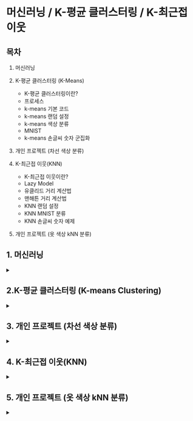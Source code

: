 # 머신러닝 / K-평균 클러스터링 / K-최근접 이웃

## 목차

1. 머신러닝

2. K-평균 클러스터링 (K-Means)
   - K-평균 클러스터링이란?
   - 프로세스
   - k-means 기본 코드
   - k-means 랜덤 설정
   - k-means 색상 분류
   - MNIST
   - k-means 손글씨 숫자 군집화
  
3. 개인 프로젝트 (차선 색상 분류)

4. K-최근접 이웃(KNN)
   - K-최근접 이웃이란?
   - Lazy Model
   - 유클리드 거리 계산법
   - 맨해튼 거리 계산법
   - KNN 랜덤 설정
   - KNN MNIST 분류
   - KNN 손글씨 숫자 예제

5. 개인 프로젝트 (옷 색상 kNN 분류)

## 1. 머신러닝

<details>
<summary></summary>
<div markdown="1">

## **1-1. 머신러닝이란?**

컴퓨터가 명시적으로 프로그래밍되지 않아도 **경험(데이터)을 통해 스스로 학습하고 개선하는 기술**

**[대표적인 적용 사례]**

`이미지 분류` : 제품 생산 시 제품의 이미지를 분석해 자동으로 분류하는 시스템

`시맨틱 분할` : 인간의 뇌를 스캔하여 종양 여부의 진단

`텍스트 분류(자연어 처리)` : 자동으로 뉴스, 블로그 등의 게시글 분류

`텍스트 분류` : 토론 또는 사이트 등에서의 부정적인 코멘트를 자동으로 구분

`텍스트 요약` : 긴 문서를 자동으로 요약하여 요점 정리

`자연어 이해` : 챗봇(chatbot) 또는 인공지능 비서 만들기

`회귀 분석` : 회사의 내년도 수익 예측

`음성 인식` : 음성 명령에 반응하는 프로그램

`이상치 탐지` : 신용 카드 부정 거래 감지

`군집 작업` : 구매 이력을 기반으로 고객 분류 후 서로 다른 마케팅 전략 계획

`데이터 시각화` : 고차원의 복잡한 데이터셋을 그래프와 같은 효율적인 시각 표현

`추천 시스템` : 과거 구매이력, 관심 상품, 찜 목록 등을 분석하여 상품 추천

`강화 학습` : 지능형 게임 봇 만들기

<br><br>

## **1-2. 머신러닝 시스템의 분류**

<img width="994" height="541" alt="image" src="https://github.com/user-attachments/assets/63c69391-616f-424e-a464-0e2b6a5ba568" />

`1. 훈련 지도 여부 : 지도 학습, 비지도 학습, 준지도 학습, 강화 학습`

`2. 실시간 훈련 여부 : 온라인 학습, 배치 학습`

`3. 예측 모델 사용 여부 : 사례 기반 학습, 모델 기반 학습`

**훈련 지도 여부 구분]**

1. 지도 학습
   - 훈련 데이터로부터 하나의 함수를 유추해내기 위한 방법
   - 지도 학습에는 훈련 데이터에 레이블(label) 또는 타깃(garget)이라는 정답지가 포함되어 있음

1) 분류(classification)
   
<img width="924" height="364" alt="image" src="https://github.com/user-attachments/assets/d826aded-2184-45b5-881b-c97ac89d1f6e" />

2) 회귀(regression)
   
<img width="753" height="412" alt="image" src="https://github.com/user-attachments/assets/707a4500-3fcd-45e5-b9db-636fe84bcd88" />

3) 지도 학습 알고리즘

- k-최근접 이웃(kNN : k-Nearest Neighbors)
- 선형 회귀(linear regression)
- 로지스틱 회귀(logistic regression)
- 서포트 벡터 머신(SVC : support vector machines)
- 결정 트리(decision trees)
- 랜덤 포레스트(randome forests)
- 신경망(neural networks)

<br><br>

2. 비지도 학습
   - 레이블이 없는 훈련 데이터를 이용하여 시스템이 스스로 학습을 하도록 하는 학습 방법
   - 입력 값에 대한 목표치가 주어지지 않음

<img width="775" height="402" alt="image" src="https://github.com/user-attachments/assets/576168b3-a218-4ae5-8f88-5cc1f8c59d71" />

1) 군집
   - 데이터를 비슷한 특징을 가진 몇 개의 그룹으로 나누는 것

<img width="752" height="406" alt="image" src="https://github.com/user-attachments/assets/f97fd93a-665f-4cc8-95b2-99e1d60f27d5" />

2) 시각화와 차원 축소
   - 레이블이 없는 다차원 특성을 가진 데이터셋을 2D 또는 3D로 표현하는 것
   - 시각화를 하기 위해서는 데이터 특성을 두 가지로 줄여야 한다.

<img width="884" height="589" alt="image" src="https://github.com/user-attachments/assets/ef5e7578-ee54-4988-a832-a93bb568defe" />

3) 이상치 탐지(Outlier detection)와 특이치 탐지(Novelty detection)
   -정상 샘플을 이용하여 훈련 후 입력 샘플의 정상여부를 판단하여 이상치를 추출하거나 자동으로 제거하는 것

<img width="517" height="283" alt="image" src="https://github.com/user-attachments/assets/ef6629b1-c9e8-401e-ab2d-00245b1e8a9c" />

4) 연관 규칙 학습
   - 데이터 특성 간의 흥미로운 관계를 찾는 것


<br><br>

3. 준지도 학습
   - 레이블이 적용된 적은 수의 샘플이 주어졌을 때 유용한 방법
   - 비지도 학습을 통해 군집을 분류한 후 샘플들을 활용해 지도 학습을 실행한다.

<img width="742" height="393" alt="image" src="https://github.com/user-attachments/assets/e0bab86c-4b51-4190-8c73-43beba63873b" />

<br><br>

4. 강화 학습
   - 학습 시스템을 에이전트라 부르며, 에이전트가 취한 행동에 대해 보상 또는 벌점을 주어 가장 큰 보상을 받는 방향으로 유도하는 방법

<img width="542" height="537" alt="image" src="https://github.com/user-attachments/assets/e305efa1-a98a-4b97-9d49-183c44e78951" />

</div>
</details>

## 2.K-평균 클러스터링 (K-means Clustering)

<details>
<summary></summary>
<div markdown="1">

## **2-1. K-평균 클러스터링이란?f**

 **비지도 학습의 클러스터링 모델 중 하나이다.**

 <img width="220" height="147" alt="image" src="https://github.com/user-attachments/assets/294b81c2-b7e0-4e43-a10e-aff4cf383934" />

<br><br>

**클러스터**란 _비슷한 특성을 가진 데이터끼리의 묶음_ 이고, **클러스터링**이란 어떤 데이터들이 주어졌을 때, _그 데이터들을 클러스터로 그루핑 시켜주는 것_ 이다.

각 클러스터의 중심을 **Centroid**라고 한다.

K-means Clustering에서 **K는 클러스터의 갯수**를 뜻하므로 위의 사진 속 K는 총 3개가 된다.

# 📊 클러스터링 개념 정리

| **클러스터 (Cluster)** | 비슷한 특성을 가진 데이터들의 묶음<br>→ 일반적으로 "서로 가까운 위치에 있는 데이터" |
| **클러스터링 (Clustering)** | 주어진 데이터들을 클러스터로 자동 분류하는 작업<br>→ 처음엔 구분이 없던 데이터들을 거리 기반으로 그룹화 |
| **Centroid** | 각 클러스터의 중심에 해당하는 좌표값 |
| **K-means Clustering** | K개의 클러스터를 생성하는 알고리즘<br>`K` = 클러스터 개수<br>`means` = 각 클러스터의 중심 (Centroid) |
| **예시** | 그림에 3개의 클러스터가 있다면 K=3이며, 각 클러스터는 가까운 점들로 구성되고, 중심에는 Centroid가 존재 |

## **K-means Clustering의 목적은 유사한 데이터 포인트끼리 그루핑 하여 패턴을 찾아내는 것**

## **2-2. 프로세스**

1. **K값 결정**  
   - 얼마나 많은 클러스터가 필요한지 결정

2. **초기 Centroid 설정**  
   - 랜덤 설정  
   - 수동 설정  
   - K-means++ 방식 사용 가능

3. **데이터 할당 (Assign)**  
   - 각 데이터를 가장 가까운 Centroid가 속한 클러스터에 할당

4. **Centroid 업데이트**  
   - 각 클러스터의 중심값으로 Centroid를 이동

5. **반복 수행**  
   - 클러스터 할당이 더 이상 바뀌지 않을 때까지  
   - 또는 최대 반복 횟수에 도달할 때까지  
   - Step 3과 4를 반복

> 시각화 시물레이션 사이트 : https://www.naftaliharris.com/blog/visualizing-k-means-clustering/
  
## **2-3. k-means 기본 코드**

```python3
import pandas as pd
import numpy as np
import matplotlib.pyplot as plt
from sklearn.cluster import KMeans

X= -2 * np.random.rand(100,2)
X1 = 1 + 2 * np.random.rand(50,2)
X[50:100, :] = X1
plt.scatter(X[ : , 0], X[ :, 1], s = 50, c = 'b')
plt.show()
```

<img width="374" height="252" alt="image" src="https://github.com/user-attachments/assets/ea8d6fc7-47d2-4453-b0b6-20bcf9f49acc" />

<br><br>

```python3
# 두 centroid의 위치 확인
Kmean.cluster_centers_

>>> array([[ 2.02664296,  1.88206121],
          [-1.01085055, -1.03792754]])
```

```python3
# 두 centroid의 위치 함께 출력
plt.scatter(-0.94665068, -0.97138368, s=200, c='g', marker='s')
plt.scatter(2.01559419, 2.02597093, s=200, c='r', marker='s')
plt.show()
```

<img width="374" height="252" alt="image" src="https://github.com/user-attachments/assets/705df97f-9534-490f-a773-e6e275e121cf" />

<br><br>

## **2-4. k-means 랜덤 설정**

```python3
import numpy as np, cv2
import matplotlib.pyplot as plt

# 0~150 임의의 2수, 25개
a = np.random.randint(0,150,(25,2))

# 128~255 임의의 2수, 25개
b = np.random.randint(128, 255,(25,2))

# a, b를 병합
data = np.vstack((a,b)).astype(np.float32)

# 중지 요건
criteria = (cv2.TERM_CRITERIA_EPS + cv2.TERM_CRITERIA_MAX_ITER, 10, 1.0)

# 평균 클러스터링 적용
# data : 처리 대상 데이터
# K : 원하는 묶음 갯수
# 결과 데이터
# 반복 종료 조건
# 매전 다른 초기 레이블로 실행할 횟수
# 초기 중앙점 선정 방법
ret,label,center=cv2.kmeans(data,2,None,criteria,10,cv2.KMEANS_RANDOM_CENTERS)

# label에 따라 결과 분류
red = data[label.ravel()==0]
blue = data[label.ravel()==1]

# plot에 결과 출력
plt.scatter(red[:,0],red[:,1], c='r')
plt.scatter(blue[:,0],blue[:,1], c='b')

# 각 그룹의 중앙점 출력
plt.scatter(center[0,0],center[0,1], s=100, c='r', marker='s')
plt.scatter(center[1,0],center[1,1], s=100, c='b', marker='s')
plt.show()
```

<img width="640" height="545" alt="image" src="https://github.com/user-attachments/assets/e70f83e8-03fb-4b3f-a42f-4037a1362ab3" />

<br><br>

## **2-4. k-means 색상 분류**

```python3
# 3채널 컬러 영상은 하나의 색상을 위해서 24비트 (8x3)
# 16777216가지 색상 표현 가능

# 모든 색을 다 사용하지 않고 비슷한 색상 그룹 지어서 같은 색상으로 처리
# 처리 용량 간소화

import numpy as np
import cv2

K = 16 # 군집화 갯수
img = cv2.imread('../img/taekwonv1.jpg')
data = img.reshape((-1, 3)).astype(np.float32)
# 데이터 평균을 구할 때 소수점 이하값을 가질 수있으므로 변환
# 반복 중지 조건
criteria = (cv2.TERM_CRITERIA_EPS + cv2.TERM_CRITERIA_MAX_ITER, 10, 1.0)

# 평균 클러스터링 적용
ret, label, center = cv2.kmeans(data, K, None, criteria, 10, cv2.KMEANS_PP_CENTERS)

# 중심값을 정수형으로 변환

center = np.uint8(center)
print(center)

# 각 레이블에 해당하는 중심값으로 픽셀 값 선택
res = center[label.flatten()]
# 원본 영상의 형태로 변환
res = res.reshape((img.shape))

# 결과 출력
merged = np.hstack((img, res))
cv2.imshow('Kmeans color', merged)
cv2.waitKey(0)
cv2.destroyAllWindows()
```

<img width="797" height="475" alt="image" src="https://github.com/user-attachments/assets/d1ad69ee-2782-4976-a323-67b5dc33bc00" />

<img width="111" height="278" alt="image" src="https://github.com/user-attachments/assets/411d309f-da71-4560-b910-754d2564e674" />

<br><br>

## **2-5. MNIST**

**MNIST란? : Modified National Institute of Standards and Technology database**

**각 이미지의 크기가 28x28픽셀인 그레이스케일의 손글씨 숫자 이미지 7만개 모음 **

<img width="2000" height="1000" alt="image" src="https://github.com/user-attachments/assets/0722ea95-47c8-4b85-96ed-f866f92b8a05" />

<br><br>

[MNIST 데이터 전처리 모듈]

```python3
import numpy as np, cv2

data = None  # 이미지 데이타 셋 
k = list(range(10)) # [0,1,2,3,4,5,6,7,8,9] 레이블 셋

# 이미지 데이타 읽어들이는 함수 ---①
def load():
    global data
    # 0~9 각각 500(5x100)개, 총5000(50x100)개, 한 숫자당 400(20x20)픽셀
    image = cv2.imread('../img/digits.png')
    gray = cv2.cvtColor(image,cv2.COLOR_BGR2GRAY)
    # 숫자 한개(20x20)씩 구분하기 위해 행별(50)로 나누고 열별(100)로 나누기
    cells = [np.hsplit(row,100) for row in np.vsplit(gray,50)]
    # 리스트를 NumPy 배열로  변환 (50 x 100 x 20 x 20 )
    data = np.array(cells)

# 모든 숫자 데이타 반환 ---②
def getData(reshape=True):
    if data is None: load() # 이미지 읽기 확인
    # 모든 데이타를 N x 400 형태로 변환
    if reshape:
        full = data.reshape(-1, 400).astype(np.float32) # 5000x400
    else:
        full = data
    labels = np.repeat(k,500).reshape(-1,1)  # 각 숫자당 500번 반복(10x500)
    return (full, labels)

# 훈련용 데이타 반환 ---③
def getTrain(reshape=True):
    if data is None: load() # 이미지 읽기 확인
    # 50x100 중에 90열만 훈련 데이타로 사용
    train = data[:,:90]
    if reshape:
        # 훈련 데이타를 N X 400으로 변환
        train = train.reshape(-1,400).astype(np.float32) # 4500x400
    # 레이블 생성
    train_labels = np.repeat(k,450).reshape(-1,1) # 각 숫자당 45번 반복(10x450)
    return (train, train_labels)

# 테스트용 데이타 반환 ---④
def getTest(reshape=True):
    if data is None: load()
    # 50x100 중에 마지막 10열만 훈련 데이타로 사용
    test = data[:,90:100]
    # 테스트 데이타를 N x 400으로 변환
    if reshape:
        test = test.reshape(-1,400).astype(np.float32) # 500x400
    test_labels = np.repeat(k,50).reshape(-1,1)
    return (test, test_labels)


# 손글씨 숫자 한 개를 20x20 로 변환후에 1x400 형태로 변환 ---⑤
def digit2data(src, reshape=True):
    h, w = src.shape[:2]
    square = src
    # 정사각형 형태로 만들기
    if h > w:
        pad = (h - w)//2
        square = np.zeros((h, h), dtype=np.uint8)
        square[:, pad:pad+w] = src
    elif w > h :
        pad = (w - h)//2
        square = np.zeros((w, w), dtype=np.uint8)
        square[pad:pad+h, :] = src
    # 0으로 채워진 20x20 이미지 생성
    px20 = np.zeros((20,20), np.uint8)
    # 원본을 16x16으로 축소해서 테두리 2픽셀 확보
    px20[2:18, 2:18] = cv2.resize(square, (16,16), interpolation=cv2.INTER_AREA)
    if reshape:
        # 1x400형태로 변환
        px20 = px20.reshape((1,400)).astype(np.float32)
    return px20
```

<br><br>

## **2-6. k-means 손글씨 숫자 군집화**

```python3
import cv2, numpy as np
import matplotlib.pyplot as plt
import mnist

# 공통 모듈로 부터 MINST 전체 이미지 데이타 읽기
data, _ = mnist.getData()

# 중지 요건 
criteria = (cv2.TERM_CRITERIA_EPS + cv2.TERM_CRITERIA_MAX_ITER, 10, 1.0)

# 평균 클러스터링 적용, 10개의 그룹으로 묶음
ret,label,center=cv2.kmeans(data,10,None,criteria,10,cv2.KMEANS_RANDOM_CENTERS)

# 중앙점 이미지 출력
for i in range(10):
    # 각 중앙점 값으로 이미지 생성
    cent_img = center[i].reshape(20,20).astype(np.uint8)
    plt.subplot(2,5, i+1)
    plt.imshow(cent_img, 'gray')
    plt.xticks([]);plt.yticks([])
    
plt.show()
```

<img width="639" height="545" alt="image" src="https://github.com/user-attachments/assets/416f7a93-08a0-4f6c-af50-576db3f81d4f" />

_**비지도 학습 모델이기 때문에 누락된 숫자가 발생한다.**_

</div>
</details>

## 3. 개인 프로젝트 (차선 색상 분류)

<details>
<summary></summary>
<div markdown="1">

```python3
'''
1. 이미지를 불러온다.
2. 평균 클러스터링을 사용해 색상을 분류한다.
3. 분류한 이미지를 출력한다.
'''

import cv2
import numpy as np
import matplotlib.pyplot as plt

K = 8  # 군집화 갯수

img = cv2.imread('../img/load_line.jpg')
# 이미지 사이즈를 1/5로 줄임
img = cv2.resize(img, None, fx=0.2, fy=0.2, interpolation=cv2.INTER_AREA)

data = img.reshape((-1, 3)).astype(np.float32)

# 반복 중지 조건
criteria = (cv2.TERM_CRITERIA_EPS + cv2.TERM_CRITERIA_MAX_ITER, 10, 1.0)
# 10회 반복, 결과 확인 후 변경

# 평균 클러스터링 적용
ret, label, center = cv2.kmeans(data, K, None, criteria, 10, cv2.KMEANS_PP_CENTERS)

# 중심값을 정수형으로 변환

center = np.uint8(center)
print(center)

# 각 레이블에 해당하는 중심값으로 픽셀 값 선택
res = center[label.flatten()]

# 원본 영상의 형태로 변환
res = res.reshape((img.shape))

# 결과 출력
merged = np.hstack((img, res))
cv2.imshow('Load Line', merged)

# --- 색상 팔레트 생성 ---

# 픽셀 수 계산
unique, counts = np.unique(label, return_counts=True)
total_pixels = data.shape[0]

# 픽셀 수 내림차순 정렬 인덱스
sorted_idx = np.argsort(counts)[::-1]

# 상위 3개 클러스터 인덱스와 값들만 선택
top3_idx = sorted_idx[:3]
top3_centers = center[top3_idx]
top3_counts = counts[top3_idx]
top3_ratios = top3_counts / total_pixels

palette = np.zeros((50, 300, 3), dtype=np.uint8)
step = 300 // 3
for i, color in enumerate(top3_centers):
    palette[:, i*step:(i+1)*step, :] = color
cv2.imshow('Top 3 Color Palette', palette)

# --- 색상 분포 차트 및 상세 분석 ---

# 클러스터 별 비율 계산
ratios = counts / total_pixels

# BGR → RGB 변환 (matplotlib는 RGB)
colors_rgb = center[:, ::-1] / 255.0  # 0~1 정규화

# 분포 차트 출력
plt.figure(figsize=(8, 4))
plt.bar(range(K), ratios, color=colors_rgb, tick_label=[f'C{i}' for i in range(K)])
plt.title('Cluster Color Distribution')
plt.xlabel('Cluster')
plt.ylabel('Pixel Ratio')
plt.ylim(0, 1)
plt.show()

# 상세 분석 출력
print("\n클러스터 상세 분석:")
for i in range(K):
    b, g, r = center[i]
    print(f"Cluster {i}: BGR=({b}, {g}, {r}), 픽셀 수={counts[i]}, 비율={ratios[i]:.4f}")

cv2.waitKey(0)
cv2.destroyAllWindows()
```

**[결과 출력]**

<img width="1485" height="518" alt="image" src="https://github.com/user-attachments/assets/707ff264-a2cc-4252-bce2-5c5eec5aea57" />

<br><br>

**[추출된 3가지 대표색상]**

<img width="299" height="79" alt="image" src="https://github.com/user-attachments/assets/0f047eb7-b1ad-4cd6-a666-f86fc8298d22" />

<br><br>

**[색상 분포 차트]**

<img width="799" height="466" alt="image" src="https://github.com/user-attachments/assets/6fe01437-6dba-4260-b274-f79f5b2a286d" />

<br><br>

**[각 색상의 중심값(Centroid) 좌표]**

<img width="109" height="141" alt="image" src="https://github.com/user-attachments/assets/f9cdb40e-769e-468d-a1b5-9324d181d484" />

<br><br>

**[클러스터 분석 표]**

<img width="430" height="160" alt="image" src="https://github.com/user-attachments/assets/c2d30a0b-fe1d-4b4b-9fd5-062936d0ae10" />

</div>
</details>

## 4. K-최근접 이웃(KNN)

<details>
<summary></summary>
<div markdown="1">

## **4-1. K-최근접 이웃(KNN)이란?**

**지도 학습 알고리즘 중 하나이다.**

어떤 데이터가 주어지면 그 _주변(이웃)의 데이터를 살펴본 뒤_ 더 많은 데이터가 포함되어 있는 범주로 분류하는 방식

<img width="753" height="563" alt="image" src="https://github.com/user-attachments/assets/c5f56640-6365-4031-968e-28b271478694" />

[K = 3 일때는 Class B로 분류, K = 6일때는 Class A로 분류]

> 시각화 시물레이션 사이트 : http://vision.stanford.edu/teaching/cs231n-demos/knn/
> 시물레이션 해설 사이트 : https://pangguinland.tistory.com/127

## **4-2. Lazt Model**

KNN은 사전 모델링이 따로 필요 없는 모델이므로 처리 속도가 빠름

## **4-3. 유클리드 거리 계산법 (Euclidean Distance)**

**일반적으로 점과 점 사이의 거리를 구하는 방법**

<img width="792" height="171" alt="image" src="https://github.com/user-attachments/assets/1e1865ad-5d34-4889-93a0-3b01fa2baa1a" />

<br><br>

[3차원에서 유클리드 거리를 구하는 방법]

<img width="778" height="636" alt="image" src="https://github.com/user-attachments/assets/dcad2be9-ccd3-44cd-89b6-e2f8671a6016" />

<img width="539" height="104" alt="image" src="https://github.com/user-attachments/assets/7043e91e-040b-4cfe-b608-60806e0e33d2" />

## **4-4. 맨해튼 거리 계산법 (Manhattan Distance)**

**점과 점사이의 직선거리가 아닌 X축, Y축을 따라 간 거리를 구하는 방법**

<img width="749" height="647" alt="image" src="https://github.com/user-attachments/assets/d0d664df-e605-4f53-8bdf-06be5ca62546" />

## **4-5. KNN 랜덤 설정 **

```python3
import cv2, numpy as np, matplotlib.pyplot as plt

# 0~200 사이의 무작위 수 50x2개 데이타 생성
red = np.random.randint(0, 110, (25,2)).astype(np.float32)
blue = np.random.randint(90, 200, (25, 2)).astype(np.float32)
trainData = np.vstack((red, blue))

# 50x1개 레이블 생성
labels = np.zeros((50,1), dtype=np.float32) # 0:빨강색 삼각형
labels[25:] = 1           # 1:파랑색 사각형

# 레이블 값 0과 같은 자리는 red, 1과 같은 자리는 blue로 분류해서 표시
plt.scatter(red[:,0], red[:,1], s=80, c='r', marker='^') # 빨강색 삼각형
plt.scatter(blue[:,0], blue[:,1], s=80, c='b', marker='s')# 파랑색 사각형

# 0 ~ 200 사이의 1개의 새로운 무작위 수 생성
newcomer = np.random.randint(0,200,(1,2)).astype(np.float32)
plt.scatter(newcomer[:,0], newcomer[:,1], s=80, c='g', marker='o') # 초록색 원

# KNearest 알고리즘 객체 생성
knn = cv2.ml.KNearest_create()

# train, 행 단위 샘플
knn.train(trainData, cv2.ml.ROW_SAMPLE, labels)

# 예측
#ret, results = knn.predict(newcomer)
ret, results, neighbours, dist = knn.findNearest(newcomer, 3) #K=3

# 결과 출력
print('ret:%s, result:%s, neighbours:%s, distance:%s' \
        %(ret, results, neighbours, dist))
plt.annotate('red' if ret==0.0 else 'blue', xy=newcomer[0], \
             xytext=(newcomer[0]+1))
plt.show()
```

<img width="640" height="546" alt="image" src="https://github.com/user-attachments/assets/46477e38-ccf8-4a69-9374-bb15d9c9e62d" />

<img width="538" height="22" alt="image" src="https://github.com/user-attachments/assets/cb12f0c9-82f1-4070-8af9-87787278b837" />

| 키워드          | 값                   | 의미                              |
| ------------ | ------------------- | ------------------------------- |
| `ret`        | `1.0`               | 최종 예측 클래스 (여기선 `1`: 파랑 사각형)     |
| `result`     | `[[1.]]`            | 예측 결과 (same as `ret`)           |
| `neighbours` | `[[1. 1. 1.]]`      | 가장 가까운 3개의 이웃의 클래스 (모두 `1`)     |
| `distance`   | `[[49. 409. 436.]]` | newcomer와 각 이웃 간의 거리 (작을수록 가까움) |


## **4-6. KNN MNIST 분류**

```python3
import numpy as np, cv2
import mnist

# 훈련 데이타와 테스트 데이타 가져오기
train, train_labels = mnist.getTrain()
test, test_labels = mnist.getTest()

# kNN 객체 생성 및 훈련
knn = cv2.ml.KNearest_create()
knn.train(train, cv2.ml.ROW_SAMPLE, train_labels)

# k값을 1~10까지 변경하면서 예측
for k in range(1, 11):
    # 결과 예측
    ret, result, neighbors, distance = knn.findNearest(test, k=k)

    # 정확도 계산 및 출력
    correct = np.sum(result == test_labels)
    accuracy = correct / result.size * 100.0
    print("K:%d, Accuracy :%.2f%%(%d/%d)" % (k, accuracy, correct, result.size))
```

<img width="998" height="562" alt="image" src="https://github.com/user-attachments/assets/01017012-dbde-4b06-84c6-654d6d90fd1a" />


<img width="226" height="173" alt="image" src="https://github.com/user-attachments/assets/249359c5-eb06-4aa2-967e-d2468eda4ec0" />

## **4-7. KNN 손글씨 숫자 예제**

```python3
import numpy as np, cv2
import mnist

# 훈련 데이타 가져오기
train, train_labels = mnist.getData()

# Knn 객체 생성 및 학습
knn = cv2.ml.KNearest_create()
knn.train(train, cv2.ml.ROW_SAMPLE, train_labels)

# 인식시킬 손글씨 이미지 읽기
image = cv2.imread('../img/4027.png')
cv2.imshow("image", image)
cv2.waitKey(0) 

# 그레이 스케일 변환과 스레시홀드
gray = cv2.cvtColor(image,cv2.COLOR_BGR2GRAY)
gray = cv2.GaussianBlur(gray, (5, 5), 0)
_, gray = cv2.threshold(gray, 127, 255, cv2.THRESH_BINARY_INV)

# 최외곽 컨투어만 찾기
contours, _ = cv2.findContours(gray, cv2.RETR_EXTERNAL, \
                                        cv2.CHAIN_APPROX_SIMPLE)[-2:]

# 모든 컨투어 순회
for c in contours:
    # 컨투어를 감싸는 외접 사각형으로 숫자 영역 좌표 구하기
    (x, y, w, h) = cv2.boundingRect(c) 

    # 외접 사각형의 크기가 너무 작은것은 제외
    if w >= 5 and h >= 25:
        # 숫자 영역만 roi로 확보하고 사각형 그리기
        roi = gray[y:y + h, x:x + w]
        cv2.rectangle(image, (x, y), (x + w, y + h), (0, 255, 0), 1)

        # 테스트 데이타 형식으로 변환
        data = mnist.digit2data(roi)
        
        # 결과 예측해서 이미지에 표시
        ret, result, neighbours, dist = knn.findNearest(data, k=1)
        cv2.putText(image, "%d"%ret, (x , y + 155), \
                        cv2.FONT_HERSHEY_DUPLEX, 2, (255, 0, 0), 2)
        cv2.imshow("image", image)
        cv2.waitKey(0) 

cv2.destroyAllWindows()
```

<img width="597" height="229" alt="image" src="https://github.com/user-attachments/assets/8b76e04a-2229-4056-8b7f-4f4f0c101504" />

**[결과가 틀린 경우]**
<img width="896" height="344" alt="image" src="https://github.com/user-attachments/assets/80584b73-7192-44ac-815a-da5b6c48f1bd" />

</div>
</details>

## 5. 개인 프로젝트 (옷 색상 kNN 분류)

<details>
<summary></summary>
<div markdown="1">

## **5-1. 옷 색상 데이터셋 만들기 (kNN_makeColorDataset_park.py)**

```python3
import cv2
import numpy as np
import pandas as pd
from sklearn.neighbors import KNeighborsClassifier
from sklearn.preprocessing import MinMaxScaler
from sklearn.model_selection import train_test_split

# 숫자 키와 색상 이름 매핑 (키보드 ASCII 코드 기준)
color_labels = {
    49: "Red",    # '1'
    50: "Blue",   # '2'
    51: "Green",  # '3'
    52: "Yellow", # '4'
    53: "Black",  # '5'
    54: "White",  # '6'
    55: "Gray"    # '7'
}

# 수집한 색상 샘플 저장 리스트 (B, G, R, 라벨)
samples = []

# ROI(관심 영역) 크기와 초기 위치 설정 (중앙 기준)
roi_size = 100
frame_width, frame_height = 640, 480
cx, cy = frame_width // 2, frame_height // 2

# KNN 모델과 데이터 스케일러 (초기값 None)
knn_model = None
scaler = None

# --- CSV에서 데이터 불러와 KNN 모델 학습 ---
def load_dataset_and_train():
    global knn_model, scaler
    try:
        # 저장된 CSV 불러오기
        df = pd.read_csv('color_dataset.csv')
        X = df[['B', 'G', 'R']].values.astype(float)  # 특징값 (BGR)
        y = df['Label'].values                         # 라벨(문자열)

        # 데이터 정규화 (0~1 사이)
        scaler = MinMaxScaler()
        X_scaled = scaler.fit_transform(X)

        # 학습/검증 데이터 분리 (20% 검증)
        X_train, X_test, y_train, y_test = train_test_split(
            X_scaled, y, test_size=0.2, random_state=42)

        # KNN 분류기 생성 및 학습 (k=3)
        knn_model = KNeighborsClassifier(n_neighbors=3)
        knn_model.fit(X_train, y_train)

        # 검증 데이터 정확도 출력
        acc = knn_model.score(X_test, y_test)
        print(f"K-NN 모델 학습 완료, 테스트 정확도: {acc*100:.2f}%")
        return True
    except Exception as e:
        # 데이터 없거나 오류 시 안내 메시지 출력
        print("데이터셋 없음 또는 학습 실패:", e)
        return False

# 웹캠 초기화 및 프레임 크기 설정
cap = cv2.VideoCapture(0)
cap.set(cv2.CAP_PROP_FRAME_WIDTH, frame_width)
cap.set(cv2.CAP_PROP_FRAME_HEIGHT, frame_height)

print("웹캠 실행 중. ESC 키로 종료")
print("마우스 왼쪽 클릭으로 ROI 내 색상 샘플 수집 후 1~7 숫자키로 라벨링")

# 현재 선택된 색상과 클릭 위치, 프레임 저장 변수
current_color = None
click_pos = None
current_frame = None

# --- 마우스 클릭 이벤트 처리 함수 ---
def mouse_callback(event, x, y, flags, param):
    global current_color, click_pos, current_frame
    if event == cv2.EVENT_LBUTTONDOWN:
        # 프레임 없으면 무시
        if current_frame is None:
            return
        # ROI 내부 클릭했는지 확인
        if (cx - roi_size//2 <= x <= cx + roi_size//2) and (cy - roi_size//2 <= y <= cy + roi_size//2):
            # ROI 영역 평균 색상 계산
            roi = current_frame[cy - roi_size//2:cy + roi_size//2, cx - roi_size//2:cx + roi_size//2]
            avg_color = np.mean(roi.reshape(-1,3), axis=0).astype(int)
            current_color = avg_color
            click_pos = (x, y)
            print(f"샘플 색상 추출됨: BGR = {avg_color}")

# OpenCV 윈도우 생성 및 마우스 콜백 연결
cv2.namedWindow("Color Collect & Predict")
cv2.setMouseCallback("Color Collect & Predict", mouse_callback)

# 학습 데이터 불러와 모델 학습 시도
model_ready = load_dataset_and_train()

while True:
    ret, frame = cap.read()
    if not ret:
        break
    current_frame = frame.copy()  # 원본 프레임 복사 (마우스 이벤트용)

    # ROI 위치에 사각형 그리기 (초록색)
    x1, y1 = cx - roi_size//2, cy - roi_size//2
    x2, y2 = cx + roi_size//2, cy + roi_size//2
    cv2.rectangle(frame, (x1,y1), (x2,y2), (0,255,0), 2)

    # 클릭해 추출한 샘플 색상과 위치 표시
    if current_color is not None:
        cv2.putText(frame, f"Sampled BGR: {current_color}", (10,30),
                    cv2.FONT_HERSHEY_SIMPLEX, 0.7, (0,255,0), 2)
        cv2.circle(frame, click_pos, 5, (0,255,0), -1)

    # 모델이 준비된 경우 ROI 내 색상 예측 결과 표시
    if model_ready:
        roi = frame[y1:y2, x1:x2]
        avg_color = np.mean(roi.reshape(-1,3), axis=0).astype(int)
        avg_scaled = scaler.transform([avg_color])
        pred_label = knn_model.predict(avg_scaled)[0]
        cv2.putText(frame, f"Predicted Color: {pred_label}", (10, frame_height - 20),
                    cv2.FONT_HERSHEY_SIMPLEX, 1, (255,0,0), 2)

    cv2.imshow("Color Collect & Predict", frame)

    key = cv2.waitKey(1)

    if key == 27:  # ESC 키 누르면 종료
        break
    elif key in color_labels and current_color is not None:
        # 숫자키(1~7) 눌러 라벨링 시 샘플 리스트에 저장
        label = color_labels[key]
        b, g, r = current_color
        samples.append([int(b), int(g), int(r), label])
        print(f"샘플 수집됨: {label} - BGR({b},{g},{r})")
        current_color = None

    elif key == ord('s'):
        # 's' 키 누르면 지금까지 수집한 샘플 CSV로 저장 후 모델 재학습
        if samples:
            df = pd.DataFrame(samples, columns=['B', 'G', 'R', 'Label'])
            df.to_csv('color_dataset.csv', index=False)
            print(f"샘플 {len(samples)}개 저장됨 (color_dataset.csv)")
            model_ready = load_dataset_and_train()
        else:
            print("저장할 샘플이 없습니다")

    # 방향키로 ROI 위치 이동 (좌, 우, 상, 하)
    elif key == 81:  # 왼쪽 화살표
        cx = max(cx - 10, roi_size//2)
    elif key == 83:  # 오른쪽 화살표
        cx = min(cx + 10, frame_width - roi_size//2)
    elif key == 82:  # 위쪽 화살표
        cy = max(cy - 10, roi_size//2)
    elif key == 84:  # 아래쪽 화살표
        cy = min(cy + 10, frame_height - roi_size//2)

# 종료 처리
cap.release()
cv2.destroyAllWindows()
```

<img width="639" height="511" alt="image" src="https://github.com/user-attachments/assets/d65c85de-b14c-48ff-90de-90fc3b9110cb" />

<img width="303" height="36" alt="image" src="https://github.com/user-attachments/assets/9e5c604c-6348-4f41-b326-7757ab9b78a3" />

<img width="109" height="295" alt="image" src="https://github.com/user-attachments/assets/f794509b-e504-4cdd-a7f9-4df5651c5d13" />


**각 색상별로 15개의 데이터 입력**

## **5-2. 옷 색상 KNN 분류 알고리즘 코드**

```python3
import cv2
import numpy as np
import pandas as pd
import os
from collections import Counter
from sklearn.model_selection import train_test_split
from sklearn.preprocessing import LabelEncoder
import pickle
from PIL import ImageFont, ImageDraw, Image

# --- 설정 변수 ---
CSV_PATH = 'color_dataset.csv'    # 학습 데이터 파일명
MODEL_PATH = 'knn_model.pkl'      # 저장할 KNN 모델 파일명
roi_size = 100                   # 관심영역(ROI) 크기 (정사각형 한 변 길이)
mode = 'predict'                 # 프로그램 시작 모드 ('learn' or 'predict')
knn_k = 5                       # KNN의 k값 (이웃 개수)
label_encoder = LabelEncoder()  # 문자열 라벨을 숫자로 변환할 때 사용
color_list = []                 # 최근 색상 기록 저장용 리스트

# 윈도우 기본 한글 폰트 경로 (필요 시 변경)
FONT_PATH = 'C:/Windows/Fonts/malgun.ttf'  

# --- 한글 출력 함수 (OpenCV는 한글 지원이 약해서 PIL 사용) ---
def put_text_korean(img, text, pos, font_path=FONT_PATH, font_size=30, color=(255,255,255)):
    # OpenCV(BGR) 이미지를 PIL(RGB) 이미지로 변환
    img_pil = Image.fromarray(cv2.cvtColor(img, cv2.COLOR_BGR2RGB))
    draw = ImageDraw.Draw(img_pil)
    font = ImageFont.truetype(font_path, font_size)   # 폰트 및 크기 설정
    draw.text(pos, text, font=font, fill=color)       # 텍스트 그리기
    # 다시 PIL 이미지를 OpenCV 형식(BGR)으로 변환 후 반환
    return cv2.cvtColor(np.array(img_pil), cv2.COLOR_RGB2BGR)

# --- KNN 예측 함수 ---
def knn_predict(X_train, y_train, x, k):
    distances = np.linalg.norm(X_train - x, axis=1)  # 각 학습 데이터와 거리 계산
    nearest = np.argsort(distances)[:k]              # 가장 가까운 k개 데이터 인덱스
    top_k_labels = y_train[nearest]                   # 그 데이터들의 라벨
    most_common = Counter(top_k_labels).most_common() # 최빈값 찾기
    pred_label = most_common[0][0]                    # 예측 라벨
    confidence = most_common[0][1] / k                 # 신뢰도(빈도/k)
    return pred_label, confidence

# --- 모델 학습 함수 ---
def train_model():
    global label_encoder
    if not os.path.exists(CSV_PATH):  # 학습 데이터 파일이 없으면 종료
        print("❌ 학습 데이터가 없습니다.")
        return None, None, None

    df = pd.read_csv(CSV_PATH)  # CSV에서 데이터 읽기
    X = df[['R', 'G', 'B']].values / 255.0  # RGB 값 0~1로 정규화
    y = df['label'].values                   # 문자열 라벨

    label_encoder.fit(y)             # 문자열 라벨 → 숫자 인코딩 학습
    y_encoded = label_encoder.transform(y)

    # 학습/검증 데이터 분리 (랜덤 시드 고정)
    X_train, X_test, y_train, y_test = train_test_split(X, y_encoded, test_size=0.2, random_state=42)

    acc = 0
    best_k = knn_k
    # 여러 k값에 대해 가장 좋은 정확도 찾기
    for k in [3, 5, 7, 9]:
        correct = 0
        for i in range(len(X_test)):
            pred, _ = knn_predict(X_train, y_train, X_test[i], k)
            if pred == y_test[i]:
                correct += 1
        accuracy = correct / len(X_test)
        if accuracy > acc:
            acc = accuracy
            best_k = k

    print(f"✅ 최적 K: {best_k}, 정확도: {acc*100:.2f}%")

    # 학습 결과 저장 (X_train, y_train, best_k)
    with open(MODEL_PATH, 'wb') as f:
        pickle.dump((X_train, y_train, best_k), f)

    return X_train, y_train, best_k

# --- ROI 위치 조정을 위한 마우스 콜백 함수 ---
cx, cy = 320, 240  # 초기 ROI 중심 위치 (프레임 중간)
def mouse_callback(event, x, y, flags, param):
    global cx, cy
    if event == cv2.EVENT_LBUTTONDOWN:
        cx, cy = x, y   # 클릭 위치로 ROI 중심 이동

# --- 메인 프로그램 시작 ---
cv2.namedWindow("Color Recognizer")
cv2.setMouseCallback("Color Recognizer", mouse_callback)

# 모델 파일이 있으면 불러오고, 없으면 학습 실행
if os.path.exists(MODEL_PATH):
    with open(MODEL_PATH, 'rb') as f:
        X_train, y_train, best_k = pickle.load(f)
    # 학습 데이터에 맞춰 라벨 인코더 다시 학습
    if os.path.exists(CSV_PATH):
        df = pd.read_csv(CSV_PATH)
        label_encoder.fit(df['label'])
else:
    X_train, y_train, best_k = train_model()
    if X_train is None:
        # 학습 데이터가 없으면 빈 배열 세팅
        X_train, y_train, best_k = np.empty((0, 3)), np.empty((0,)), knn_k

cap = cv2.VideoCapture(0)
print("🎥 웹캠 실행 중. 'L': 학습 모드, 'P': 예측 모드, 'S': 모델 저장, 'R': 데이터 초기화, 'Q' 또는 ESC: 종료")

while True:
    ret, frame = cap.read()
    if not ret:
        break

    h, w, _ = frame.shape
    # ROI 좌표 계산 (중심 기준)
    x1, y1 = cx - roi_size // 2, cy - roi_size // 2
    x2, y2 = cx + roi_size // 2, cy + roi_size // 2
    roi = frame[y1:y2, x1:x2]  # ROI 영역 추출

    if roi.shape[0] > 0 and roi.shape[1] > 0:
        avg_color = roi.mean(axis=0).mean(axis=0)  # ROI 내 평균 BGR 색상 계산
        norm_color = avg_color / 255.0             # 0~1 범위로 정규화

        if mode == 'predict' and len(X_train) > 0:
            # 예측 모드일 때 KNN으로 색상 예측
            pred, conf = knn_predict(X_train, y_train, norm_color, best_k)
            try:
                color_name = label_encoder.inverse_transform([int(pred)])[0]  # 숫자→문자 라벨 변환
            except Exception:
                color_name = str(pred)
            frame = put_text_korean(frame, f"{color_name} ({conf*100:.1f}%)", (10, 50), font_size=30, color=(0,255,0))

        elif mode == 'learn':
            # 학습 모드 안내 텍스트 출력 + 키별 색상 안내 표시
            frame = put_text_korean(frame, "학습 모드: 숫자키(1~7)로 라벨링", (10, 50), font_size=30, color=(0,0,255))
            labels_info = ["Red = 1", "Blue = 2", "Green = 3", "Yellow = 4", "Black = 5", "White = 6", "Gray = 7"]
            for i, text in enumerate(labels_info):
                y_pos = 50 + 35 * (i + 1)
                frame = put_text_korean(frame, text, (10, y_pos), font_size=25, color=(0,0,255))
        
        # 최근 색상 히스토리 사각형으로 시각화
        color_list.append(avg_color)
        if len(color_list) > 10:
            color_list.pop(0)
        for i, c in enumerate(color_list):
            cv2.rectangle(frame, (10+i*30, h-40), (30+i*30, h-10), c.astype(int).tolist(), -1)

    # ROI 사각형 표시
    cv2.rectangle(frame, (x1, y1), (x2, y2), (255, 255, 255), 2)
    frame = put_text_korean(frame, f"MODE: {mode.upper()}", (10, 10), font_size=20, color=(255, 255, 0))

    # 화면에 프레임 출력
    cv2.imshow("Color Recognizer", frame)

    # 키 입력 처리
    key = cv2.waitKey(1) & 0xFF
    if key == ord('q') or key == 27:   # 'q' 또는 ESC 키 종료
        break
    elif key == ord('l'):
        mode = 'learn'                  # 학습 모드 전환
    elif key == ord('p'):
        mode = 'predict'               # 예측 모드 전환
    elif key == ord('s'):
        train_model()                  # 모델 재학습 및 저장
    elif key == ord('r'):
        # 데이터셋 초기화
        if os.path.exists(CSV_PATH):
            os.remove(CSV_PATH)
        print("🔄 데이터셋 초기화 완료.")
        X_train, y_train = np.empty((0, 3)), np.empty((0,))
    elif mode == 'learn' and ord('1') <= key <= ord('7'):
        # 학습 모드에서 숫자키 입력 시 샘플 저장
        label = str(key - ord('0'))    # 키 값 → 문자열 라벨 변환
        r, g, b = avg_color.astype(int)
        print(f"➕ 샘플 추가: {r}, {g}, {b}, 라벨: {label}")
        new_data = pd.DataFrame([[r, g, b, label]], columns=['R', 'G', 'B', 'label'])
        if os.path.exists(CSV_PATH):
            df = pd.read_csv(CSV_PATH)
            df = pd.concat([df, new_data], ignore_index=True)
        else:
            df = new_data
        df.to_csv(CSV_PATH, index=False)

cap.release()
cv2.destroyAllWindows()
```

**[예측 모드 화면]**

<img width="638" height="507" alt="image" src="https://github.com/user-attachments/assets/f999e8cd-1776-4c82-be5c-3011353a98f4" />

<br><br>

**[초기 실행시 터미널 출력]**

<img width="597" height="39" alt="image" src="https://github.com/user-attachments/assets/5b431d66-4097-4f5a-87bf-5166b44896f9" />

<br><br>

**[학습 모드 화면]**

<img width="637" height="507" alt="image" src="https://github.com/user-attachments/assets/81539830-762e-4290-8a2b-ae5c5aab172f" />

<br><br>

**[학습 모드 데이터 학습 및 저장시 터미널 출력]**

<img width="242" height="38" alt="image" src="https://github.com/user-attachments/assets/3ea5e481-70a2-48c1-afaa-b0d580df942a" />

</div>
</details>
